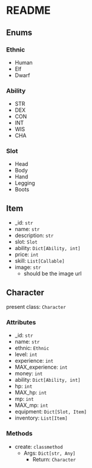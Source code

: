 # README

## Enums
### Ethnic
- Human
- Elf
- Dwarf
### Ability
- STR
- DEX
- CON
- INT
- WIS
- CHA
### Slot
- Head
- Body
- Hand
- Legging
- Boots
## Item
- _id: `str`
- name: `str`
- description: `str`
- slot: `Slot`
- ability: `Dict[Ability, int]`
- price: `int`
- skill: `List[Callable]`
- image: `str`
    - should be the image url

## Character
present class: `Character`
### Attributes
- _id: `str`
- name: `str`
- ethnic: `Ethnic` 
- level: `int`
- experience: `int`
- MAX_experience: `int`
- money: `int`
- ability: `Dict[Ability, int]`
- hp: `int`
- MAX_hp: `int`
- mp: `int`
- MAX_mp: `int`
- equipment: `Dict[Slot, Item]`
- inventory: `List[Item]`
### Methods
- create: `classmethod`
  - Args: `Dict[str, Any]`
    - Return: `Character`

